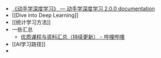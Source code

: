 - [《动手学深度学习》 — 动手学深度学习 2.0.0 documentation](https://zh.d2l.ai/)
- [[Dive into Deep Learning]]
- [[统计学习方法]]
- 一些汇总
	- [优质课程与资料汇总（持续更新） - 哔哩哔哩](https://www.bilibili.com/read/cv15624770/)
- [[AI学习路径]]
- 